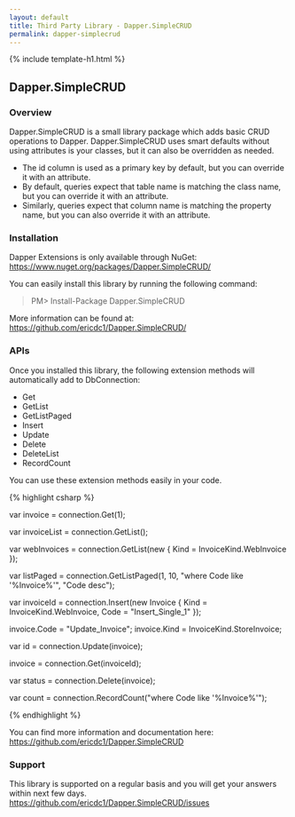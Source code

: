```yaml
---
layout: default
title: Third Party Library - Dapper.SimpleCRUD
permalink: dapper-simplecrud
---
```


{% include template-h1.html %}

## Dapper.SimpleCRUD

### Overview

Dapper.SimpleCRUD is a small library package which adds basic CRUD operations to Dapper. Dapper.SimpleCRUD uses smart defaults without using attributes is your classes, but it can also be overridden as needed.

- The id column is used as a primary key by default, but you can override it with an attribute.
- By default, queries expect that table name is matching the class name, but you can override it with an attribute.
- Similarly, queries expect that column name is matching the property name, but you can also override it with an attribute.

### Installation

Dapper Extensions is only available through NuGet: <a href="https://www.nuget.org/packages/Dapper.SimpleCRUD/" target="_blank">https://www.nuget.org/packages/Dapper.SimpleCRUD/</a>

You can easily install this library by running the following command:

> PM> Install-Package Dapper.SimpleCRUD 

More information can be found at: <a href="https://github.com/ericdc1/Dapper.SimpleCRUD/" target="_blank">https://github.com/ericdc1/Dapper.SimpleCRUD/</a>

### APIs

Once you installed this library, the following extension methods will automatically add to DbConnection:

- Get
- GetList
- GetListPaged
- Insert
- Update
- Delete
- DeleteList
- RecordCount

You can use these extension methods easily in your code.

{% highlight csharp %}

var invoice = connection.Get<Invoice>(1);

var invoiceList = connection.GetList<Invoice>();

var webInvoices = connection.GetList<Invoice>(new { Kind = InvoiceKind.WebInvoice });

var listPaged = connection.GetListPaged<Invoice>(1, 10, "where Code like '%Invoice%'", "Code desc");

var invoiceId = connection.Insert(new Invoice { Kind = InvoiceKind.WebInvoice, Code = "Insert_Single_1" });

invoice.Code = "Update_Invoice";
invoice.Kind = InvoiceKind.StoreInvoice;

var id = connection.Update(invoice);

invoice = connection.Get<Invoice>(invoiceId);

var status = connection.Delete(invoice);

var count = connection.RecordCount<Invoice>("where Code like '%Invoice%'");

{% endhighlight %}

You can find more information and documentation here: <a href="https://github.com/ericdc1/Dapper.SimpleCRUD/" target="_blank">https://github.com/ericdc1/Dapper.SimpleCRUD</a>

### Support

This library is supported on a regular basis and you will get your answers within next few days. <a href="https://github.com/ericdc1/Dapper.SimpleCRUD/issues/">https://github.com/ericdc1/Dapper.SimpleCRUD/issues</a>
